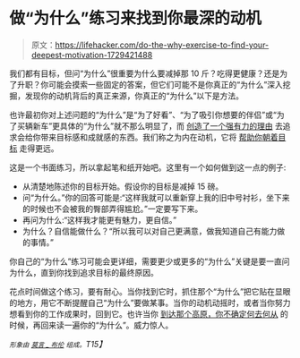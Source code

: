 # 做“为什么”练习来找到你最深的动机

> 原文：<https://lifehacker.com/do-the-why-exercise-to-find-your-deepest-motivation-1729421488>

我们都有目标，但问“为什么”很重要为什么要减掉那 10 斤？吃得更健康？还是为了升职？你可能会摸索一些固定的答案，但它们可能不是你真正的“为什么”深入挖掘，发现你的动机背后的真正来源，你真正的“为什么”以下是方法。



也许最初你对上述问题的“为什么”是“为了好看”、“为了吸引你想要的伴侣”或“为了买辆新车”更具体的“为什么”就不那么明显了，而 [创造了一个强有力的理由](http://lifehacker.com/the-four-motivation-types-and-how-they-affect-your-habi-1692300112) 去追求会给你带来目标感和成就感的东西。我们称之为内在动机，它将 [帮助你朝着目标](http://vitals.lifehacker.com/the-five-best-types-of-motivation-for-long-term-health-1718690788) 走得更远。

这是一个书面练习，所以拿起笔和纸开始吧。这里有一个如何做到这一点的例子:

*   从清楚地陈述你的目标开始。假设你的目标是减掉 15 磅。
*   问“为什么。”你的回答可能是:“这样我就可以重新穿上我的旧中号衬衫，坐下来的时候也不会被我的臀部弄得尴尬。”一定要写下来。
*   再问为什么:“这样我才能更有魅力，更自信。”
*   为什么？自信能做什么？“所以我可以对自己更满意，做我知道自己有能力做的事情。”

你自己的“为什么”练习可能会更详细，需要更少或更多的“为什么”关键是要一直问为什么，直到你找到追求目标的最终原因。

花点时间做这个练习，要有耐心。当你找到它时，抓住那个“为什么”把它贴在显眼的地方，用它不断提醒自己“为什么”要做某事。当你的动机动摇时，或者当你努力想看到你的工作成果时，回到它。也许当你 [到达那个高原，你不确定何去何从](http://vitals.lifehacker.com/what-to-do-when-you-feel-like-your-fitness-progress-has-1728055487) 的时候，再回来读一遍你的“为什么”。威力惊人。

*<small>形象由</small>* [*<small>莫言 _ 布伦</small>*](https://flic.kr/p/d4c1gU) *<small>组成。</small>T15】*